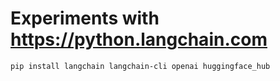 # Experiments with https://python.langchain.com

`pip install langchain langchain-cli openai huggingface_hub`